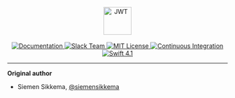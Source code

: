 <p align="center">
    <img src="https://user-images.githubusercontent.com/1342803/36768561-e10bba90-1c0d-11e8-85b5-f9d1e605cc8a.png" height="64" alt="JWT">
    <br>
    <br>
    <a href="https://docs.vapor.codes/3.0/jwt/getting-started/">
        <img src="http://img.shields.io/badge/read_the-docs-2196f3.svg" alt="Documentation">
    </a>
    <a href="http://vapor.team">
        <img src="http://vapor.team/badge.svg" alt="Slack Team">
    </a>
    <a href="LICENSE">
        <img src="http://img.shields.io/badge/license-MIT-brightgreen.svg" alt="MIT License">
    </a>
    <a href="https://circleci.com/gh/vapor/jwt">
        <img src="https://circleci.com/gh/vapor/jwt.svg?style=shield" alt="Continuous Integration">
    </a>
    <a href="https://swift.org">
        <img src="http://img.shields.io/badge/swift-4.1-brightgreen.svg" alt="Swift 4.1">
    </a>
</p>

<hr>

**Original author**

- Siemen Sikkema, [@siemensikkema](http://github.com/siemensikkema)  
